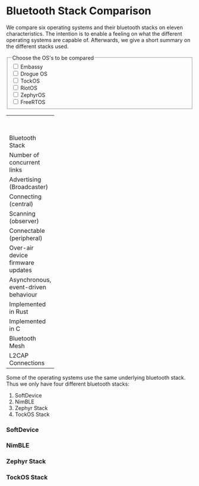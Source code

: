 # Bluetooth Stack Comparison
We compare six operating systems and their bluetooth stacks on eleven characteristics. The intention is to enable a feeling on what the different operating systems are capable of. Afterwards, we give a short summary on the different stacks used.

<!-- Checkboxes to toggle the visibility of the columns of the table -->
<fieldset id="Checkboxes">
  <legend>Choose the OS's to be compared </legend>
  <div>
    <input type="checkbox" id="embassy" name="interest" value="embassy"/>
    <label for="embassy">Embassy</label>
  </div>
  <div>
    <input type="checkbox" id="drogue" name="interest" value="drogue" />
    <label for="drogue">Drogue OS</label>
  </div>
  <div>
    <input type="checkbox" id="tockos" name="interest" value="tockos"/>
    <label for="tockos">TockOS</label>
  </div>
  <div>
    <input type="checkbox" id="riotos" name="interest" value="riotos" />
    <label for="riotos">RiotOS</label>
  </div>
  <div>
    <input type="checkbox" id="zephyros" name="interest" value="zephyros"/>
    <label for="zephyros">ZephyrOS</label>
  </div>
  <div>
    <input type="checkbox" id="freertos" name="interest" value="freertos" />
    <label for="freertos">FreeRTOS</label>
  </div>
</fieldset>

<!-- The actual table -->
<table text-align="left" style="width: 100%;">
<!-- Assigning ids to each column to be able to collapse them with javascript later -->
<colgroup>
    <col span = "1">
    <col id="em_tab" span="1" style=visibility:collapse>
    <col id="dr_tab" span="1" style=visibility:collapse>
    <col id="to_tab" span="1" style=visibility:collapse>
    <col id="ri_tab" span="1" style=visibility:collapse>
    <col id="ze_tab" span="1" style=visibility:collapse>
    <col id="fr_tab" span="1" style=visibility:collapse>
  </colgroup>
<!-- Content of the table -->
<tr>
<th></th>
<th>Embassy</th>
<th>Drogue OS</th>
<th>TockOS</th>
<th>RiotOS</th>
<th>ZephyrOS</th>
<th>FreeRTOS</th>
</tr>
<tr>
<td>Bluetooth Stack</td>
<td>SoftDevice</td>
<td>SoftDevice</td>
<td>TockOS Stack</td>
<td>NimBLE</td>
<td>Zephyr Stack</td>
<td>SoftDevice & NimBLE</td>
</tr>
<tr>
<td>Number of concurrent links</td>
<td>20</td>
<td>20</td>
<td>-</td>
<td>32</td>
<td>unlimited</td>
<td>20-32</td>
</tr>
<tr>
<td>Advertising (Broadcaster)</td>
<td><i class="fa-solid fa-check"></i></td>
<td><i class="fa-solid fa-check"></i></td>
<td><i class="fa-solid fa-check"></i></td>
<td><i class="fa-solid fa-check"></i></td>
<td><i class="fa-solid fa-check"></i></td>
<td><i class="fa-solid fa-check"></i></td>
</tr>
<tr>
<td>Connecting (central)</td>
<td><i class="fa-solid fa-check"></i></td>
<td><i class="fa-solid fa-check"></i></td>
<td><i class="fa-solid fa-xmark"></i></td>
<td><i class="fa-solid fa-check"></i></td>
<td><i class="fa-solid fa-check"></i></td>
<td><i class="fa-solid fa-check"></i></td>
</tr>
<tr>
<td>Scanning (observer)</td>
<td><i class="fa-solid fa-check"></i></td>
<td><i class="fa-solid fa-check"></i></td>
<td><i class="fa-solid fa-check"></i></td>
<td><i class="fa-solid fa-check"></i></td>
<td><i class="fa-solid fa-check"></i></td>
<td><i class="fa-solid fa-check"></i></td>
</tr>
<tr>
<td>Connectable (peripheral)</td>
<td><i class="fa-solid fa-check"></i></td>
<td><i class="fa-solid fa-check"></i></td>
<td><i class="fa-solid fa-xmark"></i></td>
<td><i class="fa-solid fa-check"></i></td>
<td><i class="fa-solid fa-check"></i></td>
<td><i class="fa-solid fa-check"></i></td>
</tr>
<tr>
<td>Over-air device firmware updates</td>
<td><i class="fa-solid fa-check"></i></td>
<td><i class="fa-solid fa-check"></i></td>
<td><i class="fa-solid fa-xmark"></i></td>
<td><i class="fa-solid fa-xmark"></i></td>
<td><i class="fa-solid fa-xmark"></i></td>
<td><i class="fa-solid fa-xmark"></i></td>
</tr>
<tr>
<td>Asynchronous, event-driven behaviour</td>
<td><i class="fa-solid fa-check"></i></td>
<td><i class="fa-solid fa-check"></i></td>
<td><i class="fa-solid fa-xmark"></i></td>
<td><i class="fa-solid fa-xmark"></i></td>
<td><i class="fa-solid fa-xmark"></i></td>
<td><i class="fa-solid fa-xmark"></i></td>
</tr>
<tr>
<td>Implemented in Rust</td>
<td><i class="fa-solid fa-xmark"></i></td>
<td><i class="fa-solid fa-xmark"></i></td>
<td><i class="fa-solid fa-check"></i></td>
<td><i class="fa-solid fa-xmark"></i></td>
<td><i class="fa-solid fa-xmark"></i></td>
<td><i class="fa-solid fa-xmark"></i></td>
</tr>
<tr>
<td>Implemented in C</td>
<td><i class="fa-solid fa-check"></i></td>
<td><i class="fa-solid fa-check"></i></td>
<td><i class="fa-solid fa-xmark"></i></td>
<td><i class="fa-solid fa-check"></i></td>
<td><i class="fa-solid fa-check"></i></td>
<td><i class="fa-solid fa-check"></i></td>
</tr>
<tr>
<td>Bluetooth Mesh</td>
<td>Maybe</i></td>
<td>Maybe</td>
<td><i class="fa-solid fa-xmark"></i></td>
<td><i class="fa-solid fa-check"></i></td>
<td><i class="fa-solid fa-check"></i></td>
<td><i class="fa-solid fa-check"></i></td>
</tr>
<tr>
<td>L2CAP Connections</td>
<td><i class="fa-solid fa-check"></i></td>
<td><i class="fa-solid fa-check"></i></td>
<td><i class="fa-solid fa-xmark"></i></td>
<td><i class="fa-solid fa-check"></i></td>
<td><i class="fa-solid fa-check"></i></td>
<td><i class="fa-solid fa-check"></i></td>
</tr>
</table>  

Some of the operating systems use the same underlying bluetooth stack. Thus we only have four different bluetooth stacks:
1. SoftDevice
2. NimBLE
3. Zephyr Stack
4. TockOS Stack

### SoftDevice

### NimBLE

### Zephyr Stack

### TockOS Stack

<!-- Javascript part to toggle the visibility of the columns -->
<!-- Yes, iterating through the checkboxes would have been more beautiful -->
<!-- Yes, iterating through the columns would also have been more beautiful -->
<script>
    const embassy = document.querySelector('#embassy');
    embassy.addEventListener("change", updateDisplay);
    const drogue = document.querySelector('#drogue');
    drogue.addEventListener("change", updateDisplay);
    const tockos = document.querySelector('#tockos');
    tockos.addEventListener("change", updateDisplay);
    const riotos = document.querySelector('#riotos');
    riotos.addEventListener("change", updateDisplay);
    const zephyros = document.querySelector('#zephyros');
    zephyros.addEventListener("change", updateDisplay);
    const freertos = document.querySelector('#freertos');
    freertos.addEventListener("change", updateDisplay);

    function updateDisplay() {
        var em_link = document.getElementById('em_tab');
        if (!embassy.checked) {
            em_link.style.visibility = 'collapse';
        } else {
            em_link.style.visibility = 'visible';
        }

        var dr_link = document.getElementById('dr_tab');
        if (!drogue.checked) {
            dr_link.style.visibility = 'collapse';
        } else {
            dr_link.style.visibility = 'visible';
        }

        var to_link = document.getElementById('to_tab');
        if (!tockos.checked) {
            to_link.style.visibility = 'collapse';
        } else {
            to_link.style.visibility = 'visible';
        }

        var ri_link = document.getElementById('ri_tab');
        if (!riotos.checked) {
            ri_link.style.visibility = 'collapse';
        } else {
            ri_link.style.visibility = 'visible';
        }

        var ze_link = document.getElementById('ze_tab');
        if (!zephyros.checked) {
            ze_link.style.visibility = 'collapse';
        } else {
            ze_link.style.visibility = 'visible';
        }

        var fr_link = document.getElementById('fr_tab');
        if (!freertos.checked) {
            fr_link.style.visibility = 'collapse';
        } else {
            fr_link.style.visibility = 'visible';
        }
    }
</script>    